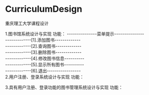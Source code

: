 # CurriculumDesign
重庆理工大学课程设计

1.图书馆系统设计与实现
功能：
    ---------------菜单提示---------------</br>
    -------------[1].添加图书-------------</br>
    -------------[2].查询图书-------------</br>
    -------------[3].删除图书-------------</br>
    -------------[4].修改图书信息----------</br>
    -------------[5].显示所有图书----------</br>
    -------------[6].退出-----------------</br>
2.用户注册、登录系统设计与实现
功能：

3.具有用户注册、登录功能的图书管理系统设计与实现
功能：
